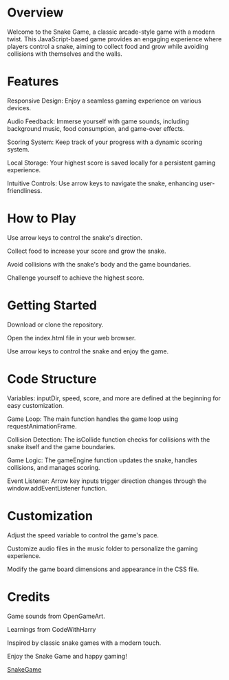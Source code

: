 <h1>Overview</h1>

Welcome to the Snake Game, a classic arcade-style game with a modern twist. 
This JavaScript-based game provides an engaging experience where players control a snake, aiming to collect food and grow while avoiding collisions with themselves and the walls.


<h1>Features</h1>

Responsive Design: Enjoy a seamless gaming experience on various devices.

Audio Feedback: Immerse yourself with game sounds, including background music, food consumption, and game-over effects.

Scoring System: Keep track of your progress with a dynamic scoring system.

Local Storage: Your highest score is saved locally for a persistent gaming experience.

Intuitive Controls: Use arrow keys to navigate the snake, enhancing user-friendliness.



<h1>How to Play</h1>

Use arrow keys to control the snake's direction.

Collect food to increase your score and grow the snake.

Avoid collisions with the snake's body and the game boundaries.

Challenge yourself to achieve the highest score.


<h1>
Getting Started</h1>

Download or clone the repository.

Open the index.html file in your web browser.

Use arrow keys to control the snake and enjoy the game.




<h1>Code Structure</h1>
Variables: inputDir, speed, score, and more are defined at the beginning for easy customization.

Game Loop: The main function handles the game loop using requestAnimationFrame.

Collision Detection: The isCollide function checks for collisions with the snake itself and the game boundaries.

Game Logic: The gameEngine function updates the snake, handles collisions, and manages scoring.

Event Listener: Arrow key inputs trigger direction changes through the window.addEventListener function.




<h1>Customization</h1>

Adjust the speed variable to control the game's pace.

Customize audio files in the music folder to personalize the gaming experience.

Modify the game board dimensions and appearance in the CSS file.




<h1>Credits</h1>

Game sounds from OpenGameArt.

Learnings from CodeWithHarry

Inspired by classic snake games with a modern touch.

Enjoy the Snake Game and happy gaming!


<a href="https://bitof-kartik.github.io/SnakeGame/">SnakeGame</a>




